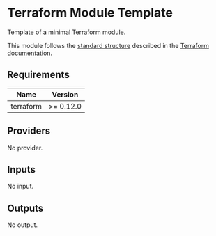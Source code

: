 # Terraform Module Template

Template of a minimal Terraform module.

This module follows the [standard structure][standard-module-structure] described in the [Terraform documentation][terraform-docs].

<!-- BEGINNING OF PRE-COMMIT-TERRAFORM DOCS HOOK -->
## Requirements

| Name | Version |
|------|---------|
| terraform | >= 0.12.0 |

## Providers

No provider.

## Inputs

No input.

## Outputs

No output.

<!-- END OF PRE-COMMIT-TERRAFORM DOCS HOOK -->

 [standard-module-structure]: https://www.terraform.io/docs/modules/index.html#standard-module-structure "Terraform Documentation - Standard Module Structure"
 [terraform-docs]: https://www.terraform.io/docs/ "Terraform Documentation"
